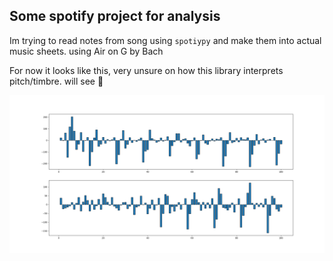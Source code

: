 ## Some spotify project for analysis

Im trying to read notes from song using `spotiypy` and make them into actual music sheets.
using Air on G by Bach

For now it looks like this, very unsure on how this library interprets pitch/timbre. will see :shrug:

![graph](air.png)
